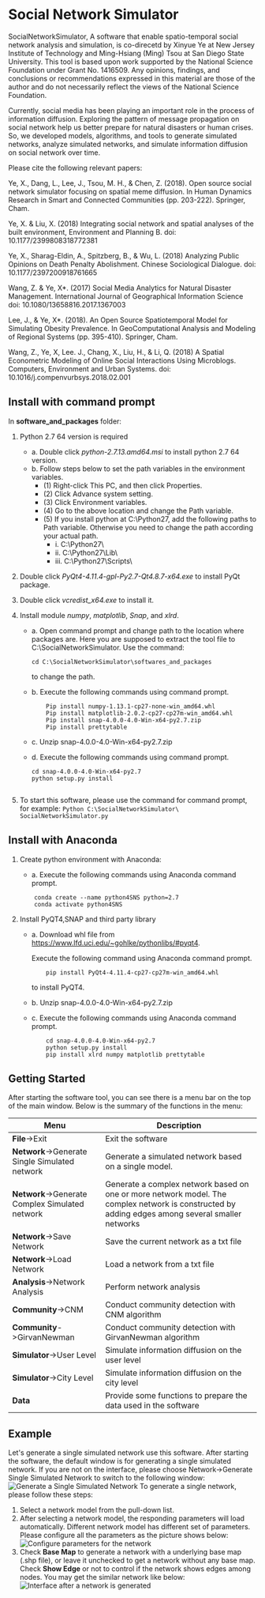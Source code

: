 
# Social Network Simulator
SocialNetworkSimulator, A software that enable spatio-temporal social network analysis and simulation, is co-direcetd by Xinyue Ye at New Jersey Institute of Technology and Ming-Hsiang (Ming) Tsou at San Diego State University. This tool is based upon work supported by the National Science Foundation under Grant No. 1416509. Any opinions, findings, and conclusions or recommendations expressed in this material are those of the author and do not necessarily reflect the views of the National Science Foundation.

Currently, social media has been playing an important role in the process of information diffusion. Exploring the pattern of message propagation on social network help us better prepare for natural disasters or human crises. So, we developed models, algorithms, and tools to generate simulated networks, analyze simulated networks, and simulate information diffusion on social network over time.

Please cite the following relevant papers:

Ye, X., Dang, L., Lee, J., Tsou, M. H., & Chen, Z. (2018). Open source social network simulator focusing on spatial meme diffusion. In Human Dynamics Research in Smart and Connected Communities (pp. 203-222). Springer, Cham.

Ye, X. & Liu, X. (2018) Integrating social network and spatial analyses of the built environment, Environment and Planning B. doi: 10.1177/2399808318772381

Ye, X., Sharag-Eldin, A., Spitzberg, B., & Wu, L. (2018) Analyzing Public Opinions on Death Penalty Abolishment. Chinese Sociological Dialogue. doi: 10.1177/2397200918761665

Wang, Z. & Ye, X*. (2017) Social Media Analytics for Natural Disaster Management. International Journal of Geographical Information Science doi: 10.1080/13658816.2017.1367003

Lee, J., & Ye, X*. (2018). An Open Source Spatiotemporal Model for Simulating Obesity Prevalence. In GeoComputational Analysis and Modeling of Regional Systems (pp. 395-410). Springer, Cham.

Wang, Z., Ye, X, Lee. J., Chang, X., Liu, H., & Li, Q. (2018) A Spatial Econometric Modeling of Online Social Interactions Using Microblogs. Computers, Environment and Urban Systems. doi: 10.1016/j.compenvurbsys.2018.02.001


## Install with command prompt
In **software_and_packages** folder: 
1) Python 2.7 64 version is required

     * a. Double click *python-2.7.13.amd64.msi* to install python 2.7 64 version.
     * b. Follow steps below to set the path variables in the environment variables.
          - (1) Right-click This PC, and then click Properties.
          - (2) Click Advance system setting.
          - (3) Click Environment variables.     
          - (4) Go to the above location and change the Path variable.
          - (5) If you install python at C:\Python27, add the following paths to Path variable. Otherwise you need to change the path according your actual path.
               * i. C:\Python27\
               * ii. C:\Python27\Lib\
               * iii. C:\Python27\Scripts\
     
2) Double click *PyQt4-4.11.4-gpl-Py2.7-Qt4.8.7-x64.exe* to install PyQt package.
3) Double click *vcredist_x64.exe* to install it.
4) Install module *numpy*, *matplotlib*, *Snap*, and *xlrd*.
     - a. Open command prompt and change path to the location where packages are. Here you are supposed to extract the tool file to C:\SocialNetworkSimulator. Use the command:
	     ```	
	    cd C:\SocialNetworkSimulator\softwares_and_packages
	    ```
	     to change the path.
	     
     - b. Execute the following commands using command prompt.
          ```
	          Pip install numpy-1.13.1-cp27-none-win_amd64.whl
	          Pip install matplotlib-2.0.2-cp27-cp27m-win_amd64.whl
	          Pip install snap-4.0.0-4.0-Win-x64-py2.7.zip
	          Pip install prettytable               		
		  
          ```
	  - c. Unzip snap-4.0.0-4.0-Win-x64-py2.7.zip
	  - d. Execute the following commands using command prompt.
          ```
        cd snap-4.0.0-4.0-Win-x64-py2.7
		  python setup.py install
	                     		
		  
          ```
5) To start this software, please use the command for command prompt, for example:    			```Python C:\SocialNetworkSimulator\ SocialNetworkSimulator.py```

## Install with Anaconda
1) Create python environment with Anaconda:
	* a. Execute the following commands using Anaconda command prompt.
	
	```
		conda create --name python4SNS python=2.7
		conda activate python4SNS
	```
	
2) Install PyQT4,SNAP and third party library
	* a. Download whl file from https://www.lfd.uci.edu/~gohlke/pythonlibs/#pyqt4.
		
		
		Execute the following command using Anaconda command prompt.
		
		```
			pip install PyQt4-4.11.4-cp27-cp27m-win_amd64.whl
		```
		to install PyQT4.
		
	* b. Unzip snap-4.0.0-4.0-Win-x64-py2.7.zip
	
	* c. Execute the following commands using Anaconda command prompt.
			

		```
			cd snap-4.0.0-4.0-Win-x64-py2.7
			python setup.py install
			pip install xlrd numpy matplotlib prettytable
		```

        		
			 
## Getting Started

After starting the software tool, you can see there is a menu bar on the top of the main window. Below is the summary of the functions in the menu:


| Menu | Description |
|---|---|
| **File**->Exit|Exit the software|
| **Network**->Generate Single Simulated network | Generate a simulated network based on a single model.|
| **Network**->Generate Complex Simulated network | Generate a complex network based on one or more network model. The complex network is constructed by adding edges among several smaller networks|
| **Network**->Save Network | Save the current network as a txt file|
| **Network**->Load Network | Load a network from a txt file|
| **Analysis**->Network Analysis | Perform network analysis|
| **Community**->CNM | Conduct community detection with CNM algorithm|
| **Community**->GirvanNewman |Conduct community detection with GirvanNewman algorithm  |
| **Simulator**->User Level |Simulate information diffusion on the user level |
| **Simulator**->City Level |Simulate information diffusion on the city level |
| **Data** |Provide some functions to prepare the data used in the software|

## Example

Let's generate a single simulated network use this software.
After starting the software, the default window is for generating a single simulated network. If you are not on the interface, please choose Network->Generate Single Simulated Network to switch to the following window:
![ Generate a Single Simulated Network](/images/example1.jpg)
To generate a single network, please follow these steps:
 1. Select a network model from the pull-down list.
 2. After selecting a network model, the responding parameters will load automatically. Different network model has different set of parameters. Please configure all the parameters as the picture shows below:
 ![ Configure parameters for the network](/images/example2.jpg)
 3. Check **Base Map** to generate a network with a underlying base map (.shp file), or leave it unchecked to get a network without any base map. Check **Show Edge** or not to control if the network shows edges among nodes.
 You may get the similar network like below:
 ![ Interface after a network is generated](/images/example3.jpg)
